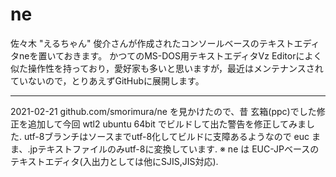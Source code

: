 # ne

佐々木 "えるちゃん" 俊介さんが作成されたコンソールベースのテキストエディタneを置いておきます。
かつてのMS-DOS用テキストエディタVz Editorによく似た操作性を持っており，愛好家も多いと思いますが，最近はメンテナンスされていないので，とりあえずGitHubに展開します。

----
2021-02-21
github.com/smorimura/ne を見かけたので、昔 玄箱(ppc)でした修正を追加して今回 wtl2 ubuntu 64bit でビルドして出た警告を修正してみました.
utf-8ブランチはソースまでutf-8化してビルドに支障あるようなので euc まま、.jpテキストファイルのみutf-8に変換しています.
※ ne は EUC-JPベースのテキストエディタ(入出力としては他にSJIS,JIS対応).
